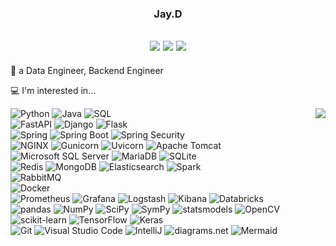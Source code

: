 <div align="center">

### Jay.D

<a href="https://djccnt15.github.io/"><img src="https://img.shields.io/badge/GitHub%20Pages-222222?style=flat-square&logo=githubpages&logoColor=white"/></a> <a href="mailto:djccnt15@gmail.com"><img src="https://img.shields.io/badge/Gmail-EA4335?style=flat-square&logo=gmail&logoColor=white"/></a> <a href="https://www.linkedin.com/in/djccnt15"><img src="https://img.shields.io/badge/LinkedIn-0A66C2?style=flat-square&logo=linkedin&logoColor=white"/></a> 
---
</div>

💼 a Data Engineer, Backend Engineer

💻 I'm interested in...

<a href="https://github.com/anuraghazra/github-readme-stats"><img align="right" decoding="async" loading="lazy" src="https://github-readme-stats-djccnt15.vercel.app/api/top-langs/?username=djccnt15&layout=compact&langs_count=20&exclude_repo=djccnt15.github.io&hide=jupyter%20notebook"/></a>

![Python](https://img.shields.io/badge/Python-3776AB?style=flat-square&logo=python&logoColor=white)
![Java](https://img.shields.io/badge/Java-5382A1?style=flat-square&logo=openjdk&logoColor=white)
![SQL](https://img.shields.io/badge/SQL-000000?style=flat-square)  
![FastAPI](https://img.shields.io/badge/FastAPI-009688?style=flat-square&logo=fastapi&logoColor=white)
![Django](https://img.shields.io/badge/Django-092E20?style=flat-square&logo=django&logoColor=white)
![Flask](https://img.shields.io/badge/Flask-3BABC3?style=flat-square&logo=flask&logoColor=white)  
![Spring](https://img.shields.io/badge/Spring-6DB33F?style=flat-square&logo=spring&logoColor=white)
![Spring Boot](https://img.shields.io/badge/Spring%20Boot-6DB33F?style=flat-square&logo=springboot&logoColor=white)
![Spring Security](https://img.shields.io/badge/Spring%20Security-6DB33F?style=flat-square&logo=springsecurity&logoColor=white)  
![NGINX](https://img.shields.io/badge/NGINX-009639?style=flat-square&logo=nginx&logoColor=white)
![Gunicorn](https://img.shields.io/badge/Gunicorn-499848?style=flat-square&logo=gunicorn&logoColor=white)
![Uvicorn](https://img.shields.io/badge/uvicorn-4051b5?style=flat-square)
![Apache Tomcat](https://img.shields.io/badge/Apache%20Tomcat-F8DC75?style=flat-square&logo=apachetomcat&logoColor=black)  
![Microsoft SQL Server](https://img.shields.io/badge/Microsoft%20SQL%20Server-CC2927?style=flat-square&logo=microsoftsqlserver&logoColor=white)
![MariaDB](https://img.shields.io/badge/MariaDB-003545?style=flat-square&logo=mariadb&logoColor=white)
![SQLite](https://img.shields.io/badge/SQLite-003B57?style=flat-square&logo=sqlite&logoColor=white)  
![Redis](https://img.shields.io/badge/Redis-DC382D?style=flat-square&logo=redis&logoColor=white)
![MongoDB](https://img.shields.io/badge/MongoDB-47A248?style=flat-square&logo=mongodb&logoColor=white)
![Elasticsearch](https://img.shields.io/badge/Elasticsearch-005571?style=flat-square&logo=elasticsearch&logoColor=white)
![Spark](https://img.shields.io/badge/Spark-E25A1C?style=flat-square&logo=apachespark&logoColor=white)  
![RabbitMQ](https://img.shields.io/badge/RabbitMQ-FF6600?style=flat-square&logo=rabbitmq&logoColor=white)  
![Docker](https://img.shields.io/badge/Docker-2496ED?style=flat-square&logo=docker&logoColor=white)  
![Prometheus](https://img.shields.io/badge/Prometheus-E6522C?style=flat-square&logo=prometheus&logoColor=white)
![Grafana](https://img.shields.io/badge/Grafana-F46800?style=flat-square&logo=grafana&logoColor=white)
![Logstash](https://img.shields.io/badge/Logstash-005571?style=flat-square&logo=logstash&logoColor=white)
![Kibana](https://img.shields.io/badge/Kibana-005571?style=flat-square&logo=kibana&logoColor=white)
![Databricks](https://img.shields.io/badge/Databricks-FF3621?style=flat-square&logo=databricks&logoColor=white)  
![pandas](https://img.shields.io/badge/pandas-150458?style=flat-square&logo=pandas&logoColor=white)
![NumPy](https://img.shields.io/badge/NumPy-013243?style=flat-square&logo=numpy&logoColor=white)
![SciPy](https://img.shields.io/badge/SciPy-8CAAE6?style=flat-square&logo=scipy&logoColor=white)
![SymPy](https://img.shields.io/badge/SymPy-3B5526?style=flat-square&logo=sympy&logoColor=white)
![statsmodels](https://img.shields.io/badge/statsmodels-4051b5?style=flat-square)
![OpenCV](https://img.shields.io/badge/OpenCV-5C3EE8?style=flat-square&logo=opencv&logoColor=white)  
![scikit-learn](https://img.shields.io/badge/scikit--learn-F7931E?style=flat-square&logo=scikit-learn&logoColor=white)
![TensorFlow](https://img.shields.io/badge/TensorFlow-FF6F00?style=flat-square&logo=tensorflow&logoColor=white)
![Keras](https://img.shields.io/badge/Keras-D00000?style=flat-square&logo=keras&logoColor=white)  
![Git](https://img.shields.io/badge/Git-F05032?style=flat-square&logo=git&logoColor=white)
![Visual Studio Code](https://img.shields.io/badge/Visual%20Studio%20Code-007ACC?style=flat-square&logo=visualstudiocode&logoColor=white)
![IntelliJ](https://img.shields.io/badge/IntelliJ-000000?style=flat-square&logo=intellijidea&logoColor=white)
![diagrams.net](https://img.shields.io/badge/draw.io-F08705?style=flat-square&logo=diagramsdotnet&logoColor=white)
![Mermaid](https://img.shields.io/badge/Mermaid-FF3670?style=flat-square&logo=mermaid&logoColor=white)

<!--
**djccnt15/djccnt15** is a ✨ _special_ ✨ repository because its `README.md` (this file) appears on your GitHub profile.

Here are some ideas to get you started:

- 🔭 I’m currently working on ...
- 🌱 I’m currently learning ...
- 👯 I’m looking to collaborate on ...
- 🤔 I’m looking for help with ...
- 💬 Ask me about ...
- 📫 How to reach me: ...
- 😄 Pronouns: ...
- ⚡ Fun fact: ...
-->
